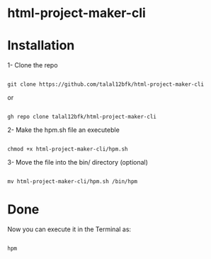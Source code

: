 # html-project-maker-cli

# Installation

1- Clone the repo

```

git clone https://github.com/talal12bfk/html-project-maker-cli

```

or

```

gh repo clone talal12bfk/html-project-maker-cli

```

2- Make the hpm.sh file an executeble

```

chmod +x html-project-maker-cli/hpm.sh

```

3- Move the file into the bin/ directory (optional)

```

mv html-project-maker-cli/hpm.sh /bin/hpm

```

# Done

Now you can execute it in the Terminal as:

```

hpm

```
